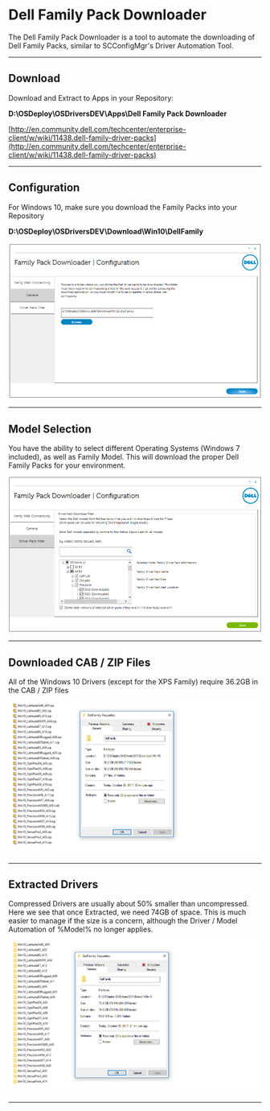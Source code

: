 # Dell Family Pack Downloader

The Dell Family Pack Downloader is a tool to automate the downloading of Dell Family Packs, similar to SCConfigMgr's Driver Automation Tool.

---

## Download

Download and Extract to Apps in your Repository:

**D:\OSDeploy\OSDriversDEV\Apps\Dell Family Pack Downloader**

[http://en.community.dell.com/techcenter/enterprise-client/w/wiki/11438.dell-family-driver-packs](http://en.community.dell.com/techcenter/enterprise-client/w/wiki/11438.dell-family-driver-packs)

---

## Configuration

For Windows 10, make sure you download the Family Packs into your Repository

**D:\OSDeploy\OSDriversDEV\Download\Win10\DellFamily**

![](/assets/2017-10-30_14-35-05.png)

---

## Model Selection

You have the ability to select different Operating Systems \(Windows 7 included\), as well as Family Model.  This will download the proper Dell Family Packs for your environment.

![](/assets/2017-10-27_15-06-01.png)

---

## Downloaded CAB / ZIP Files

All of the Windows 10 Drivers \(except for the XPS Family\) require 36.2GB in the CAB / ZIP files

![](/assets/2017-10-30_14-38-09.png)

---

## Extracted Drivers

Compressed Drivers are usually about 50% smaller than uncompressed.  Here we see that once Extracted, we need 74GB of space.  This is much easier to manage if the size is a concern, although the Driver / Model Automation of %Model% no longer applies.

![](/assets/2017-10-30_14-39-24.png)


---
